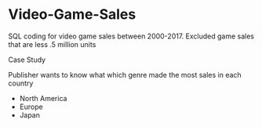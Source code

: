 # Video-Game-Sales
SQL coding for video game sales between 2000-2017.
Excluded game sales that are less .5 million units

Case Study

Publisher wants to know what which genre made the most sales in each country
- North America
- Europe
- Japan
